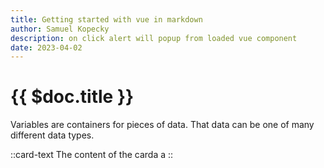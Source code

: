 ```yaml
---
title: Getting started with vue in markdown
author: Samuel Kopecky
description: on click alert will popup from loaded vue component
date: 2023-04-02
---
```


# {{ $doc.title }}

Variables are containers for pieces of data. That data can be one of many different data types.

::card-text
The content of the carda a
::
